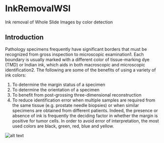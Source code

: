 # InkRemovalWSI
Ink removal of Whole Slide Images by color detection


## Introduction
Pathology specimens frequently have significant borders that must be recognized from gross inspection to microscopic examination1. 
Each boundary is usually marked with a different color of tissue-marking dye (TMD) or Indian ink, which aids in both macroscopic and microscopic identification2. 
The following are some of the benefits of using a variety of ink colors: 
1) To determine the margin status of a specimen 
2) To determine the orientation of a specimen 
3) To benefit from post-grossing three-dimensional reconstruction
4) To reduce identification error when multiple samples are required from the same tissue (e.g. prostate needle biopsies) or when similar specimens are obtained from different patients. 
Indeed, the presence or absence of ink is frequently the deciding factor in whether the margin is positive for tumor cells. 
In order to avoid error of interpretation, the most used colors are black, green, red, blue and yellow.

![alt text](https://github.com/laurapurcaro-bit/InkRemovalWSI/Images/Picture1.png)

















